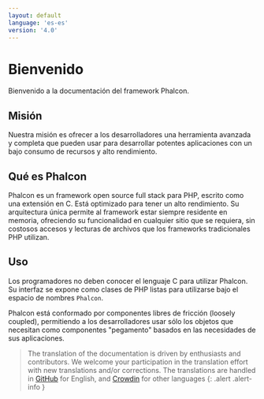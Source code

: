 ```yaml
---
layout: default
language: 'es-es'
version: '4.0'
---
```


# Bienvenido

Bienvenido a la documentación del framework Phalcon.

## Misión

Nuestra misión es ofrecer a los desarrolladores una herramienta avanzada y completa que pueden usar para desarrollar potentes aplicaciones con un bajo consumo de recursos y alto rendimiento.

## Qué es Phalcon

Phalcon es un framework open source full stack para PHP, escrito como una extensión en C. Está optimizado para tener un alto rendimiento. Su arquitectura única permite al framework estar siempre residente en memoria, ofreciendo su funcionalidad en cualquier sitio que se requiera, sin costosos accesos y lecturas de archivos que los frameworks tradicionales PHP utilizan.

## Uso

Los programadores no deben conocer el lenguaje C para utilizar Phalcon. Su interfaz se expone como clases de PHP listas para utilizarse bajo el espacio de nombres `Phalcon`.

Phalcon está conformado por componentes libres de fricción (loosely coupled), permitiendo a los desarrolladores usar sólo los objetos que necesitan como componentes "pegamento" basados en las necesidades de sus aplicaciones.

> The translation of the documentation is driven by enthusiasts and contributors. We welcome your participation in the translation effort with new translations and/or corrections. The translations are handled in [GitHub](https://github.com/phalcon/docs) for English, and [Crowdin](https://crowdin.com/project/phalcon-documentation) for other languages
{: .alert .alert-info }
